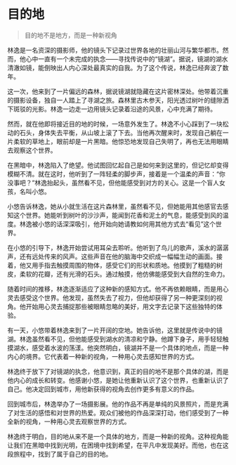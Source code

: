 # 目的地
> 目的地不是地方，而是一种新视角

林逸是一名资深的摄影师，他的镜头下记录过世界各地的壮丽山河与繁华都市。然而，他心中一直有一个未完成的执念——寻找传说中的“镜湖”。据说，镜湖的湖水清澈如镜，能倒映出人内心深处最真实的自我。为了这个传说，林逸已经奔波了数年。

这一次，他来到了一片偏远的森林，据说镜湖就隐藏在这片密林深处。他带着沉重的摄影设备，独自一人踏上了寻湖之旅。森林里古木参天，阳光透过树叶的缝隙洒下斑驳的光影。林逸一边走一边用镜头记录着沿途的风景，心中充满了期待。

然而，就在他即将接近目的地的时候，一场意外发生了。林逸不小心踩到了一块松动的石头，身体失去平衡，从山坡上滚了下去。当他再次醒来时，发现自己躺在一片柔软的草地上，眼前却是一片黑暗。他惊恐地发现自己失明了，再也无法用眼睛去观察这个世界。

在黑暗中，林逸陷入了绝望。他试图回忆起自己是如何来到这里的，但记忆却变得模糊不清。就在这时，他听到了一阵轻柔的脚步声，接着是一个温柔的声音：“你没事吧？”林逸抬起头，虽然看不见，但他能感受到对方的关心。这是一个盲人女孩，名叫小悠。

小悠告诉林逸，她从小就生活在这片森林里，虽然看不见，但她能用其他感官去感知这个世界。她能听到树叶的沙沙声，能闻到花香和泥土的气息，能感受到风的温度。林逸被小悠的话深深吸引，他开始向她请教如何用其他方式去“看见”这个世界。

在小悠的引导下，林逸开始尝试用耳朵去聆听。他听到了鸟儿的歌声，溪水的潺潺声，还有远处传来的风声。这些声音在他的脑海中交织成一幅幅生动的画面。接着，他又用手指去触摸周围的物体，感受它们的形状和质地。他摸到了粗糙的树皮，柔软的花瓣，还有光滑的石头。通过触摸，他仿佛能感受到大自然的生命力。

随着时间的推移，林逸逐渐适应了这种新的感知方式。他不再依赖眼睛，而是用心灵去感受这个世界。他发现，虽然失去了视力，但他却获得了另一种更深刻的视角。他开始用心灵去捕捉那些被眼睛忽略的美好，用文字去记录下这些独特的体验。

有一天，小悠带着林逸来到了一片开阔的空地。她告诉他，这里就是传说中的镜湖。林逸虽然看不见，但他能感受到湖水的清凉和宁静。他蹲下身子，用手轻轻触摸湖水，感受着水波的荡漾。他突然明白，镜湖并不是一个具体的地点，而是一种内心的境界。它代表着一种新的视角，一种用心灵去感知世界的方式。

林逸终于放下了对镜湖的执念，他意识到，真正的目的地不是那个具体的湖，而是他内心的成长和转变。他感谢小悠，是她让他重新认识了这个世界，也重新认识了自己。他决定回到城市，用他新获得的视角去创作更多有意义的作品。

回到城市后，林逸举办了一场摄影展。他的作品不再是单纯的风景照片，而是充满了对生活的感悟和对世界的热爱。观众们被他的作品深深打动，他们感受到了一种全新的视角，一种用心灵去观察世界的方式。

林逸终于明白，目的地从来不是一个具体的地方，而是一种新的视角。这种视角能让我们在黑暗中找到光明，在困境中找到希望，在平凡中发现美好。而他，也在这段旅程中，找到了属于自己的目的地。